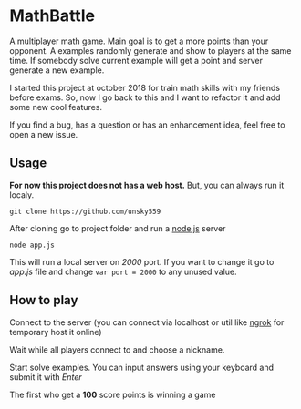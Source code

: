# MathBattle
A multiplayer math game. Main goal is to get a more points than your opponent. A examples randomly generate and show to players at the same time. If somebody solve current example will get a point and server generate a new example. 

I started this project at october 2018 for train math skills with my friends before exams. So, now I go back to this and I want to refactor it and add some new cool features.

If you find a bug, has a question or has an enhancement idea, feel free to open a new issue.

## Usage
**For now this project does not has a web host.** But, you can always run it localy. 

``` git clone https://github.com/unsky559 ```

After cloning go to project folder and run a [node.js](https://nodejs.org/) server

``` node app.js ```

This will run a local server on *2000* port. If you want to change it go to *app.js* file and change ```var port = 2000``` to any unused value.

## How to play
Connect to the server (you can connect via localhost or util like [ngrok](https://ngrok.com/) for temporary host it online)

Wait while all players connect to and choose a nickname.

Start solve examples. You can input answers using your keyboard and submit it with *Enter*

The first who get a **100** score points is winning a game


